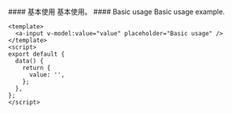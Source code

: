<cn>
#### 基本使用
基本使用。
</cn>

<us>
#### Basic usage
Basic usage example.
</us>

```vue
<template>
  <a-input v-model:value="value" placeholder="Basic usage" />
</template>
<script>
export default {
  data() {
    return {
      value: '',
    };
  },
};
</script>
```
